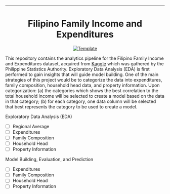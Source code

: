 <hr>
<div align="center">

# Filipino Family Income and Expenditures

<a href="https://github.com/ralphqq/ph-regions-2015-notebook"                       ><img alt="Template" src="https://img.shields.io/badge/-PH Regional Shapes-017F2F?style=flat&logo=github&labelColor=gray"></a>

</div>

This repository contains the analytics pipeline for the Filipino Family Income and Expenditures dataset, acquired from [Kaggle](https://www.kaggle.com/datasets/grosvenpaul/family-income-and-expenditure) which was gathered by the Philippine Statistics Authority. Exploratory Data Analysis (EDA) is first performed to gain insights that will guide model building. One of the main strategies of this project would be to categorize the data into expenditures, family composition, household head data, and property information. Upon categorization: (a) the categories which shows the best correlation to the total household income will be selected to create a model based on the data in that category; (b) for each category, one data column will be selected that best represents the category to be used to create a model.


Exploratory Data Analysis (EDA)
- [ ] Regional Average
- [ ] Expenditures
- [ ] Family Composition
- [ ] Household Head
- [ ] Property Information 

Model Building, Evaluation, and Prediction
- [ ] Expenditures
- [ ] Family Composition
- [ ] Household Head
- [ ] Property Information 
